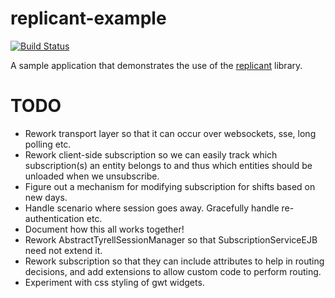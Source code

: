 replicant-example
=================

[![Build Status](https://secure.travis-ci.org/realityforge/replicant-example.png?branch=master)](http://travis-ci.org/realityforge/replicant-example)

A sample application that demonstrates the use of the [replicant](https://github.com/realityforge/replicant) library.

TODO
====

* Rework transport layer so that it can occur over websockets, sse, long polling etc.
* Rework client-side subscription so we can easily track which subscription(s) an entity belongs to and thus which entities should be unloaded when we unsubscribe.
* Figure out a mechanism for modifying subscription for shifts based on new days.
* Handle scenario where session goes away. Gracefully handle re-authentication etc.
* Document how this all works together!
* Rework AbstractTyrellSessionManager so that SubscriptionServiceEJB need not extend it.
* Rework subscription so that they can include attributes to help in routing decisions, and add extensions to allow custom code to perform routing.
* Experiment with css styling of gwt widgets.
